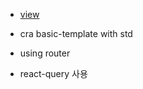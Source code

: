 * [view](https://affectionate-wing-4bace0.netlify.app/)

* cra basic-template with std
* using router
* react-query 사용
